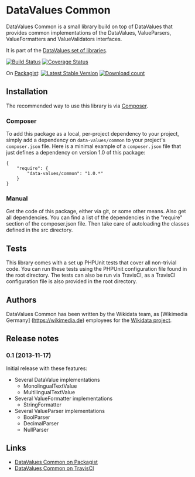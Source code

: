 # DataValues Common

DataValues Common is a small library build on top of DataValues that provides common
implementations of the DataValues, ValueParsers, ValueFormatters and ValueValidators interfaces.

It is part of the [DataValues set of libraries](https://github.com/DataValues).

[![Build Status](https://secure.travis-ci.org/DataValues/Common.png?branch=master)](http://travis-ci.org/DataValues/Common)
[![Coverage Status](https://coveralls.io/repos/DataValues/Common/badge.png?branch=master)](https://coveralls.io/r/DataValues/Common?branch=master)

On [Packagist](https://packagist.org/packages/data-values/common):
[![Latest Stable Version](https://poser.pugx.org/data-values/common/version.png)](https://packagist.org/packages/data-values/common)
[![Download count](https://poser.pugx.org/data-values/common/d/total.png)](https://packagist.org/packages/data-values/common)

## Installation

The recommended way to use this library is via [Composer](http://getcomposer.org/).

### Composer

To add this package as a local, per-project dependency to your project, simply add a
dependency on `data-values/common` to your project's `composer.json` file.
Here is a minimal example of a `composer.json` file that just defines a dependency on
version 1.0 of this package:

    {
        "require": {
            "data-values/common": "1.0.*"
        }
    }

### Manual

Get the code of this package, either via git, or some other means. Also get all dependencies.
You can find a list of the dependencies in the "require" section of the composer.json file.
Then take care of autoloading the classes defined in the src directory.

## Tests

This library comes with a set up PHPUnit tests that cover all non-trivial code. You can run these
tests using the PHPUnit configuration file found in the root directory. The tests can also be run
via TravisCI, as a TravisCI configuration file is also provided in the root directory.

## Authors

DataValues Common has been written by the Wikidata team, as [Wikimedia Germany]
(https://wikimedia.de) employees for the [Wikidata project](https://wikidata.org/).

## Release notes

### 0.1 (2013-11-17)

Initial release with these features:

* Several DataValue implementations
	* MonolingualTextValue
	* MultilingualTextValue
* Several ValueFormatter implementations
	* StringFormatter
* Several ValueParser implementations
	* BoolParser
	* DecimalParser
	* NullParser

## Links

* [DataValues Common on Packagist](https://packagist.org/packages/data-values/common)
* [DataValues Common on TravisCI](https://travis-ci.org/DataValues/Common)